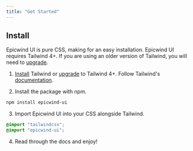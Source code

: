 ```yaml
---
title: "Get Started"
---
```


## Install

Epicwind UI is pure CSS, making for an easy installation. Epicwind UI requires Tailwind 4+. If you are using an older version of Tailwind, you will need to <a href="https://tailwindcss.com/docs/upgrade-guide" target="_blank">upgrade</a>.

1. <a href="https://tailwindcss.com/docs/installation" target="_blank">Install</a> Tailwind or <a href="https://tailwindcss.com/docs/upgrade-guide" target="_blank">upgrade</a> to Tailwind 4+. Follow Tailwind's <a href="https://tailwindcss.com/docs/installation" target="_blank">documentation</a>.

2. Install the package with npm.

```bash
npm install epicwind-ui
```

3. Import Epicwind UI into your CSS alongside Tailwind.

```css
@import "tailwindcss";
@import "epicwind-ui";
```

4. Read through the docs and enjoy!
